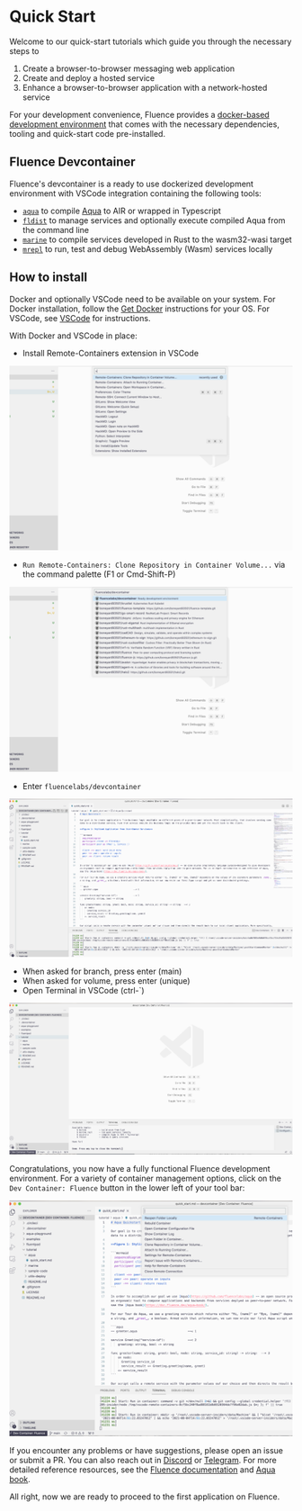 # Quick Start

Welcome to our quick-start tutorials which guide you through the necessary steps to

1. Create a browser-to-browser messaging web application
2. Create and deploy a hosted service
3. Enhance a browser-to-browser application with a network-hosted service

For your development convenience, Fluence provides a [docker-based development environment](https://github.com/fluencelabs/devcontainer) that comes with the necessary dependencies, tooling and quick-start code pre-installed.

## Fluence Devcontainer

Fluence's devcontainer is a ready to use dockerized development environment with VSCode integration containing the following tools:

* [`aqua`](https://www.npmjs.com/package/@fluencelabs/aqua) to compile [Aqua](https://doc.fluence.dev/aqua-book/) to AIR or wrapped in Typescript
* [`fldist`](https://www.npmjs.com/package/@fluencelabs/fldist) to manage services and optionally execute compiled Aqua from the command line
* [`marine`](https://crates.io/crates/marine) to compile services developed in Rust to the wasm32-wasi target
* [`mrepl`](https://crates.io/crates/mrepl) to run, test and debug WebAssembly \(Wasm\) services locally

## How to install

Docker and optionally VSCode need to be available on your system. For Docker installation, follow the [Get Docker](https://docs.docker.com/get-docker/) instructions for your OS. For VSCode, see [VSCode](https://code.visualstudio.com/) for instructions.

With Docker and VSCode in place:

* Install Remote-Containers extension in VSCode

![Install Remote - Containers in VSCode](../.gitbook/assets/image%20%2813%29.png)

* `Run Remote-Containers: Clone Repository in Container Volume...` via the command palette \(F1 or Cmd-Shift-P\)

![Select Remote Container Clone Repository](../.gitbook/assets/image%20%2814%29.png)

* Enter `fluencelabs/devcontainer`

![Select \`fluencelabs/devcontainer\`](../.gitbook/assets/image%20%2815%29.png)

* When asked for branch, press enter \(main\)
* When asked for volume, press enter \(unique\)
* Open Terminal in VSCode \(ctrl-\`\)

![Installed And Ready Devcontainer in VSCode](../.gitbook/assets/image%20%2818%29%20%281%29%20%281%29%20%282%29%20%282%29%20%282%29.png)

Congratulations, you now have a fully functional Fluence development environment. For a variety of container management options, click on the `Dev Container: Fluence` button in the lower left of your tool bar:

![Container Management Option Menu](../.gitbook/assets/image%20%2816%29.png)

If you encounter any problems or have suggestions, please open an issue or submit a PR. You can also reach out in [Discord](https://fluence.chat) or [Telegram](https://t.me/fluence_project). For more detailed reference resources, see the [Fluence documentation](https://doc.fluence.dev/docs/) and [Aqua book](https://doc.fluence.dev/aqua-book/).

All right, now we are ready to proceed to the first application on Fluence.

